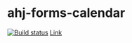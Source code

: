 # ahj-forms-calendar

[![Build status](https://ci.appveyor.com/api/projects/status/sr0f057m377jh5uf/branch/main?svg=true)](https://ci.appveyor.com/project/bombik815/ahj-forms-calendar/branch/main)
[Link](https://bombik815.github.io/-ahj-forms-calendar/)

